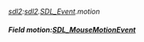 _[sdl2](../../modules/sdl2/sdl2-module.md):[sdl2](../../modules/sdl2/sdl2-module.md).[SDL\_Event](../../modules/sdl2/sdl2-sdl_event.md).motion_
##### Field motion:[SDL_MouseMotionEvent](../../modules/sdl2/sdl2-sdl_mousemotionevent.md)
